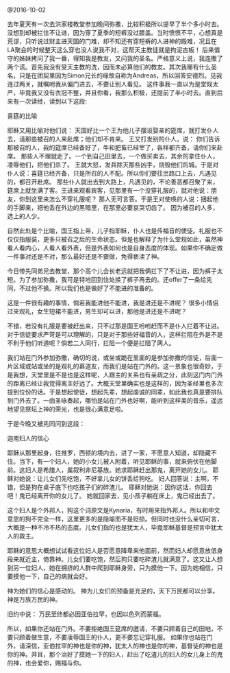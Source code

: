 @2016-10-02

去年夏天有一次去洪家楼教堂参加晚间弥撒，比较积极所以提早了半个多小时去。没想到却被拦住不让进，因为穿了夏季的短裤没过膝盖。当时愤愤不平，心想真是荒谬，只听说过财主进天国的门难，却不知还有穿短裤的人进神的殿难，况且在LA聚会的时候整天这么穿也没人说我不对，这帮天主教徒就是拘泥古板！
        后来值守的姊妹拷问了我一番，得知我是教友，又问我的圣名。严格意义上说，我连撒了两个谎。首先我没有受天主教的洗，因而未必算他们的教友。其次我哪有什么圣名，只是在团契里因为Simon兄长的缘故自称为Andreas，所以回答安德烈。见我连过两关，就嘱咐我从偏门进去，不要让别人看见。
        这件事我一直以为是堂规太严，毕竟我又没有衣冠不整，并且你看，我那么积极，还提前了半小时去。直到后来有一次读经，读到以下这段:

喜筵的比喻

耶稣又用比喻对他们说： 天国好比一个王为他儿子摆设娶亲的筵席，就打发仆人去，请那些被召的人来赴席；他们却不肯来。
王又打发别的仆人，说： 你们告诉那被召的人，我的筵席已经备好了，牛和肥畜已经宰了，各样都齐备，请你们来赴席。
那些人不理就走了。一个到自己田里去，一个做买卖去，其余的拿住仆人，凌辱他们，把他们杀了。
王就大怒，发兵除灭那些凶手，烧毁他们的城。于是对仆人说：喜筵已经齐备，只是所召的人不配。所以你们要往岔路口上去，凡遇见的，都召开赴席。
那些仆人就出去到大路上，凡遇见的，不论善恶都召聚了来，筵席上就坐满了客。王进来观看宾客，见那里有一个没穿礼服的，就对他说：朋友，你到这里来怎么不穿礼服呢？
那人无可言答。于是王对使唤的人说：捆起他的手脚来，把他丢在外边的黑暗里，在那里必要哀哭切齿了。
因为被召的人多，选上的人少。


自然此处是个比喻，国王指上帝，儿子指耶稣，仆人也是传福音的使徒。礼服也不仅仅指服装，更多只被召之后的生命状态。但是也解释了为什么堂规如此，虽然神看人看内心，人看人看外表，但是外表如何也是自身态度的体现。如果你不确定做一件事对还是不对，那么最好还是不要做，免得亵渎了神。


今日带先同弟兄去教堂，那个高个儿会长老远就把我俩拦下了不让进，因为裤子太短。为了参加弥撒，我可是特地回到住处换了裤子再去的。还offer了一条给先同，不过他不换。所以我们也是做好了不能进的准备的。

这是一件很有趣的事情，倘若我能进他不能进，我是进还是不进呢？
很多小情侣过来观礼，女生短裙不能进，男生却可以进，那他是进还是不进呢？

不错，若没有礼服是要被赶出来，只不过那是国王吩咐赶而不是仆人拦着不让进。对于信徒要求严苛是可以理解的，只是对于那些好福音的人，这样拦阻在外是不是不利于他们听道呢？倘若二人同行，拦阻一个便是拦阻了两人。


我们站在门外参加弥撒，确切的说，或坐或跪在里面的是参加弥撒的信徒，后面一片区域或站或坐的是观礼的慕道友，而我们是站在门外的。这一景象也很奇妙，于是我想，天堂里是不是也是这样呢，人跟主的关系也有亲疏之分，此刻这门内门外的距离已经让我觉得离主好远了。大概天堂里确实也是这样的，因为圣经里也多次提到位份的话。于是想起使徒，想起先辈，想起虔诚的同辈，如此我也真是要排队到门外去了。一曲圣咏奏起，哪怕是站在门外也好啊，能听到这样美的音乐，遥远地望见祭坛上神的荣光，也是很心满意足啦。


于是今晚又被先同问到这段：

迦南妇人的信心

耶稣从那里起身，往推罗，西顿的境内去，进了一家，不愿意人知道，却隐藏不住。当下，有一个妇人，她的小女儿被人附着，听见耶稣的事，就来俯伏在他脚前。这妇人是希腊人，属叙利非尼基族。她求耶稣赶出那鬼，离开她的女儿。
耶稣对她说：让儿女们先吃饱，不好拿儿女的饼丢给狗吃。
妇人回答说：主啊，不错，但是狗在桌子底下也吃孩子们的碎渣儿。
耶稣对她说：因你这话，你回去吧！鬼已经离开你的女儿了。
她就回家去，见小孩子躺在床上，鬼已经出去了。


这个妇人是个外邦人，狗这个词原文是Kynaria，有时用来指外邦人。所以和中文意思的狗不完全一样，这里更多的是隐喻而不是贬损。但同时也没什么亲切可言，大概是一种不冷不热的态度。儿女们指的也是犹太人，毕竟耶稣基督是预言中犹太人的救主。

耶稣的意思大概想试试看这位妇人是否愿意降卑来他面前，然而妇人却愿意放低身段来就近主，倚靠神。儿女们要吃饱，然后狗只要吃碎渣儿就满意了。这又让人想到另一位妇人，她在拥挤的人群中爬到耶稣身旁，只为摸他一下。因为她相信，只要摸他一下，自己的病就会好。

神为她们的信心是感动的。
神为儿女们的预备是充足的，天下万民都可以分享。
神是万族万民的神。

旧约中说： 万民至终都必因亚伯拉罕，也因以色列而蒙福。


所以，如果你还站在门外。不要拒绝国王筵席的邀请，不要只顾着自己的田地，不要只顾着做生意，不要凌辱国王的仆人，更不要忘记穿礼服。
如果你也站在门外，请深信，亚伯拉罕的神也是你的神，犹太人的神也是你的神，基督徒的神也是你的神。并且，那个治好了摸她一下的妇人，赶出了吃渣儿的妇人的女儿身上的鬼的神，也会爱你，赐福与你。
